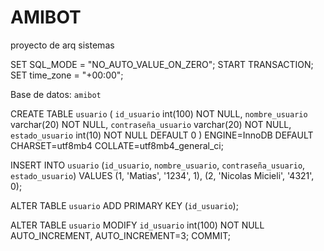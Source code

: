 # AMIBOT
proyecto de arq sistemas 


SET SQL_MODE = "NO_AUTO_VALUE_ON_ZERO";
START TRANSACTION;
SET time_zone = "+00:00";

Base de datos: `amibot`

CREATE TABLE `usuario` (
  `id_usuario` int(100) NOT NULL,
  `nombre_usuario` varchar(20) NOT NULL,
  `contraseña_usuario` varchar(20) NOT NULL,
  `estado_usuario` int(10) NOT NULL DEFAULT 0
) ENGINE=InnoDB DEFAULT CHARSET=utf8mb4 COLLATE=utf8mb4_general_ci;

INSERT INTO `usuario` (`id_usuario`, `nombre_usuario`, `contraseña_usuario`, `estado_usuario`) VALUES
(1, 'Matias', '1234', 1),
(2, 'Nicolas Micieli', '4321', 0);

ALTER TABLE `usuario`
  ADD PRIMARY KEY (`id_usuario`);

ALTER TABLE `usuario`
  MODIFY `id_usuario` int(100) NOT NULL AUTO_INCREMENT, AUTO_INCREMENT=3;
COMMIT;